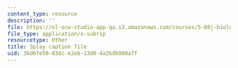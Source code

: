 ```yaml
---
content_type: resource
description: ''
file: https://ol-ocw-studio-app-qa.s3.amazonaws.com/courses/5-08j-biological-chemistry-ii-spring-2016/3bd6fe5083dce2eb13d04a2bdb988a7f_UYGXwem3vN0.srt
file_type: application/x-subrip
resourcetype: Other
title: 3play caption file
uid: 3bd6fe50-83dc-e2eb-13d0-4a2bdb988a7f
---
```

